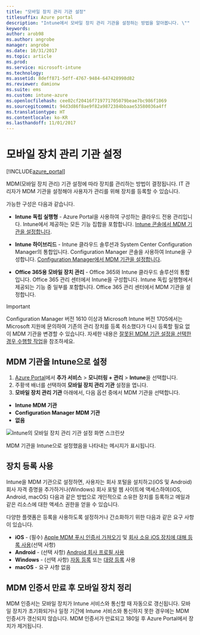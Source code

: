 ```yaml
---
title: "모바일 장치 관리 기관 설정"
titlesuffix: Azure portal
description: "Intune에서 모바일 장치 관리 기관을 설정하는 방법을 알아봅니다. \""
keywords: 
author: arob98
ms.author: angrobe
manager: angrobe
ms.date: 10/31/2017
ms.topic: article
ms.prod: 
ms.service: microsoft-intune
ms.technology: 
ms.assetid: 8deff871-5dff-4767-9484-647428998d82
ms.reviewer: damionw
ms.suite: ems
ms.custom: intune-azure
ms.openlocfilehash: cee02cf20416f719771705079beae7bc986f1069
ms.sourcegitcommit: 94d3d86f8ae9f82a9872384bbaae53580036a4ff
ms.translationtype: HT
ms.contentlocale: ko-KR
ms.lasthandoff: 11/01/2017
---
```

# <a name="set-the-mobile-device-management-authority"></a>모바일 장치 관리 기관 설정

[!INCLUDE[azure_portal](./includes/azure_portal.md)]

MDM(모바일 장치 관리) 기관 설정에 따라 장치를 관리하는 방법이 결정됩니다. IT 관리자가 MDM 기관을 설정해야 사용자가 관리를 위해 장치를 등록할 수 있습니다.

가능한 구성은 다음과 같습니다.

- **Intune 독립 실행형** - Azure Portal을 사용하여 구성하는 클라우드 전용 관리입니다. Intune에서 제공하는 모든 기능 집합을 포함합니다. [Intune 콘솔에서 MDM 기관을 설정합니다](#set-mdm-authority-to-intune).

- **Intune 하이브리드** - Intune 클라우드 솔루션과 System Center Configuration Manager의 통합입니다. Configuration Manager 콘솔을 사용하여 Intune을 구성합니다. [Configuration Manager에서 MDM 기관을 설정합니다](https://docs.microsoft.com/sccm/mdm/deploy-use/configure-intune-subscription).

- **Office 365용 모바일 장치 관리**  - Office 365와 Intune 클라우드 솔루션의 통합입니다. Office 365 관리 센터에서 Intune을 구성합니다. Intune 독립 실행형에서 제공되는 기능 중 일부를 포함합니다. Office 365 관리 센터에서 MDM 기관을 설정합니다.

>[!IMPORTANT]    
Configuration Manager 버전 1610 이상과 Microsoft Intune 버전 1705에서는 Microsoft 지원에 문의하여 기존의 관리 장치를 등록 취소했다가 다시 등록할 필요 없이 MDM 기관을 변경할 수 있습니다. 자세한 내용은 [잘못된 MDM 기관 설정을 선택한 경우 수행할 작업](/intune-classic/deploy-use/prerequisites-for-enrollment#what-to-do-if-you-choose-the-wrong-mdm-authority-setting)을 참조하세요.

## <a name="set-mdm-authority-to-intune"></a>MDM 기관을 Intune으로 설정

1. [Azure Portal](https://portal.azure.com)에서 **추가 서비스** > **모니터링 + 관리** > **Intune**을 선택합니다.
2. 주황색 배너를 선택하여 **모바일 장치 관리 기관** 설정을 엽니다.
3. **모바일 장치 관리 기관** 아래에서, 다음 옵션 중에서 MDM 기관을 선택합니다.
  - **Intune MDM 기관**
  - **Configuration Manager MDM 기관**
  - **없음**

  ![Intune의 모바일 장치 관리 기관 설정 화면 스크린샷](media/set-mdm-auth.png)

  MDM 기관을 Intune으로 설정했음을 나타내는 메시지가 표시됩니다.

## <a name="enable-device-enrollment"></a>장치 등록 사용

Intune을 MDM 기관으로 설정하면, 사용자는 회사 포털을 설치하고(iOS 및 Android) 회사 자격 증명을 추가하거나(Windows) 회사 포털 웹 사이트에 액세스하여(iOS, Android, macOS) 다음과 같은 방법으로 개인적으로 소유한 장치를 등록하고 메일과 같은 리소스에 대한 액세스 권한을 얻을 수 있습니다.

다양한 플랫폼은 등록을 사용하도록 설정하거나 간소화하기 위한 다음과 같은 요구 사항이 있습니다.
- **iOS** - (필수) [Apple MDM 푸시 인증서 가져오기](apple-mdm-push-certificate-get.md) 및 [회사 소유 iOS 장치에 대해 등록 사용](ios-enroll.md)(선택 사항)
- **Android** - (선택 사항) [Android 회사 프로필 사용](android-enroll.md)
- **Windows** - (선택 사항) [자동 등록](windows-enroll.md) 또는 [대량 등록](windows-bulk-enroll.md) 사용
- **macOS** - 요구 사항 없음


## <a name="mobile-device-cleanup-after-mdm-certificate-expiration"></a>MDM 인증서 만료 후 모바일 장치 정리

MDM 인증서는 모바일 장치가 Intune 서비스와 통신할 때 자동으로 갱신됩니다. 모바일 장치가 초기화되거나 일정 기간에 Intune 서비스와 통신하지 못한 경우에는 MDM 인증서가 갱신되지 않습니다. MDM 인증서가 만료되고 180일 후 Azure Portal에서 장치가 제거됩니다.

